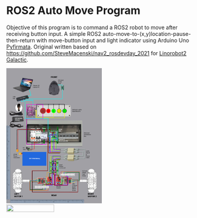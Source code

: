 # ROS2 Auto Move Program
Objective of this program is to command a ROS2 robot to move after receiving button input. A simple ROS2 auto-move-to-(x,y)location-pause-then-return with move-button input and light indicator using Arduino Uno [Pyfirmata](https://pypi.org/project/pyFirmata/). Original written based on https://github.com/SteveMacenski/nav2_rosdevday_2021 for [Linorobot2 Galactic](https://github.com/linorobot/linorobot2).

<img src="https://github.com/otomoov/AutoMoveProgram/blob/main/docs/Otomoov2_Wiring_0.5.2.jpg" width="50%" height="50%">
<img src="https://github.com/otomoov/AutoMoveProgram/blob/main/docs/otomoov2.png" width="50%" height="50%">
